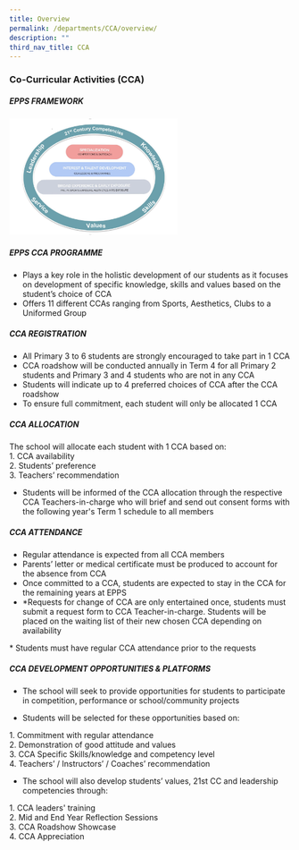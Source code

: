 ```yaml
---
title: Overview
permalink: /departments/CCA/overview/
description: ""
third_nav_title: CCA
---
```

### Co-Curricular Activities (CCA)

##### EPPS FRAMEWORK

<img src="/images/cca1.png" style="width:60%">

##### EPPS CCA PROGRAMME  

*   Plays a key role in the holistic development of our students as it focuses on development of specific knowledge, skills and values based on the student’s choice of CCA
*   Offers 11&nbsp;different CCAs ranging from Sports, Aesthetics, Clubs to a Uniformed&nbsp;Group

  

##### CCA REGISTRATION

*   All&nbsp;Primary 3 to 6 students&nbsp;are strongly encouraged to&nbsp;take part in&nbsp;1 CCA
*   CCA roadshow will be conducted annually in Term 4 for all Primary 2 students and Primary 3 and 4 students who are not in any CCA
*   Students will indicate up to 4 preferred choices of CCA after the CCA roadshow
*   To ensure full commitment,&nbsp;each student&nbsp;will only be allocated 1&nbsp;CCA

  

##### CCA ALLOCATION

  

The school will allocate each student with&nbsp;1&nbsp;CCA based on:  
1\. CCA availability  <br>
2\. Students’ preference  <br>
3\. Teachers’&nbsp;recommendation

*   Students will be informed of the CCA allocation through the respective CCA Teachers-in-charge who will brief and send out consent forms with the following year's Term 1 schedule to all members&nbsp;&nbsp;

  

##### CCA ATTENDANCE  

*   Regular&nbsp;attendance is expected from all CCA&nbsp;members&nbsp;
*   Parents’ letter or medical&nbsp;certificate must be produced to account for the absence from&nbsp;CCA
*   Once&nbsp;committed to a CCA, students are expected to stay in the CCA for the remaining years at&nbsp;EPPS
*   \*Requests&nbsp;for change of CCA are only entertained&nbsp;once, students must submit a request form to CCA Teacher-in-charge. Students will&nbsp;be placed on the waiting list of their new&nbsp;chosen&nbsp;CCA&nbsp;depending on availability&nbsp;

\* Students must have regular CCA attendance prior&nbsp;to the&nbsp;requests  

  

##### CCA DEVELOPMENT OPPORTUNITIES &amp; PLATFORMS

*   The school will seek to provide opportunities for students to participate in competition, performance or school/community projects

  

*   Students will be selected for these opportunities based on:

1\.  Commitment&nbsp;with regular&nbsp;attendance  <br>
2\.  Demonstration&nbsp;of good attitude and&nbsp;values <br>
3\.  CCA Specific Skills/knowledge and competency level&nbsp;<br>
4\.  Teachers’ / Instructors’ / Coaches’&nbsp;recommendation

*   The school will also develop students’ values, 21st&nbsp;CC and leadership competencies through:

1\.  CCA leaders' training <br>
2\.  Mid and End Year Reflection Sessions <br>
3\.  CCA Roadshow Showcase<br>
4\.  CCA Appreciation